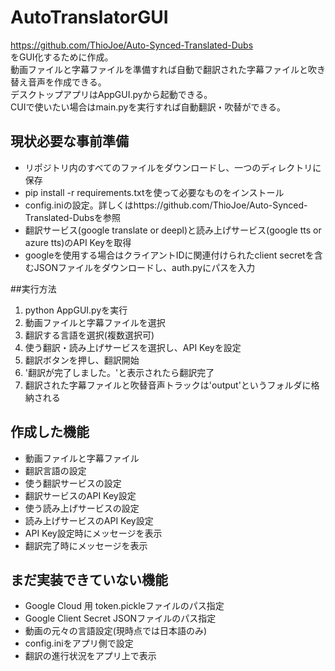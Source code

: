 # AutoTranslatorGUI  
https://github.com/ThioJoe/Auto-Synced-Translated-Dubs  
をGUI化するために作成。  
動画ファイルと字幕ファイルを準備すれば自動で翻訳された字幕ファイルと吹き替え音声を作成できる。  
デスクトップアプリはAppGUI.pyから起動できる。  
CUIで使いたい場合はmain.pyを実行すれば自動翻訳・吹替ができる。  

## 現状必要な事前準備
- リポジトリ内のすべてのファイルをダウンロードし、一つのディレクトリに保存
- pip install -r requirements.txtを使って必要なものをインストール
- config.iniの設定。詳しくはhttps://github.com/ThioJoe/Auto-Synced-Translated-Dubsを参照
- 翻訳サービス(google translate or deepl)と読み上げサービス(google tts or azure tts)のAPI Keyを取得
- googleを使用する場合はクライアントIDに関連付けられたclient secretを含むJSONファイルをダウンロードし、auth.pyにパスを入力

##実行方法  
1. python AppGUI.pyを実行
2. 動画ファイルと字幕ファイルを選択
3. 翻訳する言語を選択(複数選択可)
4. 使う翻訳・読み上げサービスを選択し、API Keyを設定
5. 翻訳ボタンを押し、翻訳開始
6. '翻訳が完了しました。'と表示されたら翻訳完了
7. 翻訳された字幕ファイルと吹替音声トラックは'output'というフォルダに格納される

## 作成した機能  
- 動画ファイルと字幕ファイル
- 翻訳言語の設定  
- 使う翻訳サービスの設定
- 翻訳サービスのAPI Key設定
- 使う読み上げサービスの設定
- 読み上げサービスのAPI Key設定
- API Key設定時にメッセージを表示
- 翻訳完了時にメッセージを表示

## まだ実装できていない機能  
- Google Cloud 用 token.pickleファイルのパス指定
- Google Client Secret JSONファイルのパス指定
- 動画の元々の言語設定(現時点では日本語のみ)
- config.iniをアプリ側で設定
- 翻訳の進行状況をアプリ上で表示
